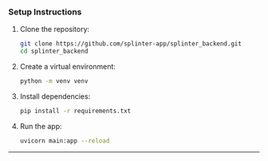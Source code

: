 ### Setup Instructions

1. Clone the repository:
    ```bash
    git clone https://github.com/splinter-app/splinter_backend.git
    cd splinter_backend
    ```

2. Create a virtual environment:
    ```bash
    python -m venv venv
    ```

3. Install dependencies:
    ```bash
    pip install -r requirements.txt
    ```

4. Run the app:
    ```bash
    uvicorn main:app --reload
    ```

---